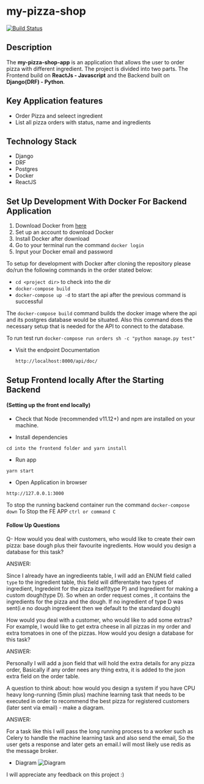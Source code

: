 # my-pizza-shop
[![Build Status](https://travis-ci.org/tonyguesswho/my-pizza-shop.svg?branch=main)](https://travis-ci.org/tonyguesswho/my-pizza-shop)


## Description
The **my-pizza-shop-app** is an application that allows the user to order pizza with different ingredient. The project is divided into two parts. The Frontend build on **ReactJs - Javascript** and the Backend built on **Django(DRF) - Python**.


## Key Application features
- Order Pizza and seleect ingredient
- List all pizza orders with status, name and ingredients


## Technology Stack

- Django
- DRF
- Postgres
- Docker
- ReactJS


## Set Up Development With Docker For Backend Application

1. Download Docker from [here](https://docs.docker.com/)
2. Set up an account to download Docker
3. Install Docker after download
4. Go to your terminal run the command `docker login`
5. Input your Docker email and password

To setup for development with Docker after cloning the repository please do/run the following commands in the order stated below:

-   `cd <project dir>` to check into the dir
-   `docker-compose build`
-   `docker-compose up -d` to start the api after the previous command is successful

The `docker-compose build` command builds the docker image where the api and its postgres database would be situated.
Also this command does the necessary setup that is needed for the API to connect to the database.

To run test run `docker-compose run orders sh -c "python manage.py test"`

- Visit the endpoint Documentation
	```
	http://localhost:8000/api/doc/
	```


## Setup Frontend locally After the Starting Backend

#### (Setting up the front end locally)
- Check that Node (recommended v11.12+) and npm are installed on your machine.

- Install dependencies
```
cd into the frontend folder and yarn install 
```
- Run app
```
yarn start
```
- Open Application in browser
```
http://127.0.0.1:3000
```


To stop the running backend container run the command `docker-compose down`
To Stop the FE APP `ctrl or command C`





#### Follow Up Questions

Q- How would you deal with customers, who would like to create their own pizza: base dough plus their favourite ingredients. How would you design a database for this task?

ANSWER:

Since I already have an ingredieents table, I will add an ENUM field called `type` to the ingredient table, this field will differentaite two types of ingredient,
Ingredeint for the pizza itself(type P) and Ingredient for making a custom dough(type D). So when an order request comes , it contains the ingredients for the pizza and the dough.
If no ingredient of type D was sent(i.e no dough ingredieent then we default to the standard dough)

How would you deal with a customer, who would like to add some extras? For example, I would like to get extra cheese in all pizzas in my order and extra tomatoes in one of the pizzas. How would you design a database for this task?

ANSWER:

Personally I will add a json field that will hold the extra details for any pizza order, Basically if any order nees any  thing extra, it is added to the json extra field on the order table.

A question to think about: how would you design a system if you have CPU heavy long-running (5min plus) machine learning task that needs to be executed in order to recommend the best pizza for registered customers (later sent via email) - make a diagram.


ANSWER:

For a task like this I will pass the long running process to a worker such as Celery  to handle the machine learning task  and also send the email, So the user gets a response and later gets an email.I will most likely use redis as the message broker.

- Diagram
![Diagram](https://user-images.githubusercontent.com/19865565/95784462-c51f7680-0ccb-11eb-834e-fc5e5cde444b.png)	


I will appreciate any feedback on this project :)


